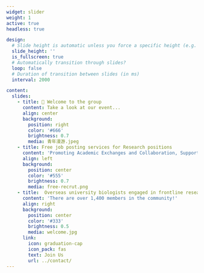 ```yaml
---
widget: slider
weight: 1
active: true
headless: true

design:
  # Slide height is automatic unless you force a specific height (e.g. '400px')
  slide_height: ''
  is_fullscreen: true
  # Automatically transition through slides?
  loop: false
  # Duration of transition between slides (in ms)
  interval: 2000

content:
  slides:
    - title: 👋 Welcome to the group
      content: Take a look at our event...
      align: center
      background:
        position: right
        color: '#666'
        brightness: 0.7
        media: 青年漫游.jpeg
    - title: Free job posting services for Research positions
      content: 'Promoting Academic Exchanges and Collaboration, Supporting the Development of Biotech Personnel！'
      align: left
      background:
        position: center
        color: '#555'
        brightness: 0.7
        media: free-recrut.png
    - title:  Overseas university biologists engaged in frontline research are welcome👏
      content: 'There are over 1,400 members in the community!'
      align: right
      background:
        position: center
        color: '#333'
        brightness: 0.5
        media: welcome.jpg
      link:
        icon: graduation-cap
        icon_pack: fas
        text: Join Us
        url: ../contact/
---
```


